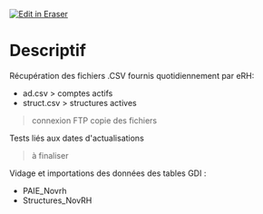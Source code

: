 <p><a target="_blank" href="https://app.eraser.io/workspace/UGBtZIOeNof0IHHFS23b" id="edit-in-eraser-github-link"><img alt="Edit in Eraser" src="https://firebasestorage.googleapis.com/v0/b/second-petal-295822.appspot.com/o/images%2Fgithub%2FOpen%20in%20Eraser.svg?alt=media&amp;token=968381c8-a7e7-472a-8ed6-4a6626da5501"></a></p>

# Descriptif
Récupération des fichiers .CSV fournis quotidiennement par eRH:

- ad.csv > comptes actifs
- struct.csv > structures actives
> connexion FTP
copie des fichiers

Tests liés aux dates d'actualisations

> à finaliser

Vidage et importations des données des tables GDI :

- PAIE_Novrh
- Structures_NovRH




<!--- Eraser file: https://app.eraser.io/workspace/UGBtZIOeNof0IHHFS23b --->